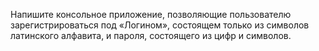 Напишите консольное приложение, позволяющие пользователю зарегистрироваться под «Логином», состоящем только из символов латинского алфавита, и пароля, состоящего из цифр и символов.  
